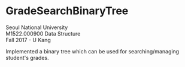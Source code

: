 # GradeSearchBinaryTree
Seoul National University   
M1522.000900 Data Structure   
Fall 2017 - U Kang  

Implemented a binary tree which can be used for searching/managing student's grades.
